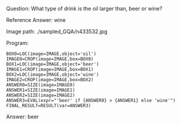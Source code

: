 Question: What type of drink is the oil larger than, beer or wine?

Reference Answer: wine

Image path: ./sampled_GQA/n433532.jpg

Program:

```
BOX0=LOC(image=IMAGE,object='oil')
IMAGE0=CROP(image=IMAGE,box=BOX0)
BOX1=LOC(image=IMAGE,object='beer')
IMAGE1=CROP(image=IMAGE,box=BOX1)
BOX2=LOC(image=IMAGE,object='wine')
IMAGE2=CROP(image=IMAGE,box=BOX2)
ANSWER0=SIZE(image=IMAGE0)
ANSWER1=SIZE(image=IMAGE1)
ANSWER2=SIZE(image=IMAGE2)
ANSWER3=EVAL(expr="'beer' if {ANSWER0} > {ANSWER1} else 'wine'")
FINAL_RESULT=RESULT(var=ANSWER3)
```
Answer: beer

